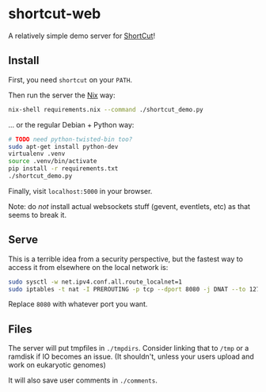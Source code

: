 shortcut-web
============

A relatively simple demo server for [ShortCut][1]!

Install
-------

First, you need `shortcut` on your `PATH`.

Then run the server the [Nix][2] way:

```.bash
nix-shell requirements.nix --command ./shortcut_demo.py
```

... or the regular Debian + Python way:

```.bash
# TODO need python-twisted-bin too?
sudo apt-get install python-dev
virtualenv .venv
source .venv/bin/activate
pip install -r requirements.txt
./shortcut_demo.py
```

Finally, visit `localhost:5000` in your browser.

Note: do *not* install actual websockets stuff (gevent, eventlets, etc) as that seems to break it.

Serve
-----

This is a terrible idea from a security perspective,
but the fastest way to access it from elsewhere on the local network is:

```.bash
sudo sysctl -w net.ipv4.conf.all.route_localnet=1
sudo iptables -t nat -I PREROUTING -p tcp --dport 8080 -j DNAT --to 127.0.0.1:5000
```

Replace `8080` with whatever port you want.

Files
-----

The server will put tmpfiles in `./tmpdirs`. Consider linking that to `/tmp` or
a ramdisk if IO becomes an issue. (It shouldn't, unless your users upload and
work on eukaryotic genomes)

It will also save user comments in `./comments`.

[1]: https://github.com/jefdaj/shortcut
[2]: https://nixos.org/nix
